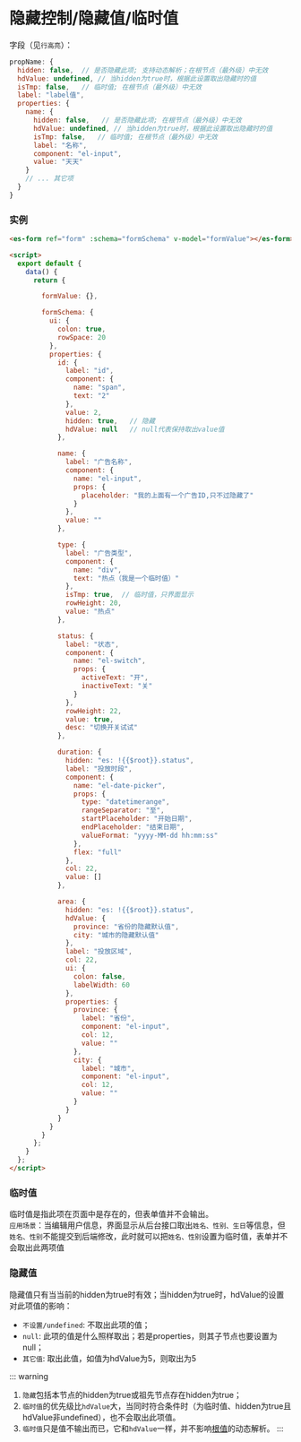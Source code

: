 # 隐藏控制/隐藏值/临时值

字段（见`行高亮`）：
```js {2,3,4,8,9,10}
propName: {
  hidden: false,  // 是否隐藏此项; 支持动态解析；在根节点（最外级）中无效
  hdValue: undefined, // 当hidden为true时，根据此设置取出隐藏时的值
  isTmp: false,   // 临时值; 在根节点（最外级）中无效
  label: "label值", 
  properties: {
    name: {
      hidden: false,   // 是否隐藏此项; 在根节点（最外级）中无效
      hdValue: undefined, // 当hidden为true时，根据此设置取出隐藏时的值
      isTmp: false,   // 临时值; 在根节点（最外级）中无效
      label: "名称",
      component: "el-input",
      value: "天天"
    }
    // ... 其它项
  }
}
```

### 实例
<ClientOnly>
  <demo-block>

  ```html
  <es-form ref="form" :schema="formSchema" v-model="formValue"></es-form>

  <script>
    export default {
      data() {
        return {

          formValue: {},

          formSchema: {
            ui: {
              colon: true,
              rowSpace: 20
            },
            properties: {
              id: {
                label: "id",
                component: {
                  name: "span",
                  text: "2"
                },
                value: 2,
                hidden: true,   // 隐藏
                hdValue: null   // null代表保持取出value值
              },

              name: {
                label: "广告名称",
                component: {
                  name: "el-input",
                  props: {
                    placeholder: "我的上面有一个广告ID,只不过隐藏了"
                  }
                },
                value: ""
              },

              type: {
                label: "广告类型",
                component: {
                  name: "div",
                  text: "热点（我是一个临时值）"
                },
                isTmp: true,  // 临时值，只界面显示
                rowHeight: 20,
                value: "热点"
              },

              status: {
                label: "状态",
                component: {
                  name: "el-switch",
                  props: {
                    activeText: "开",
                    inactiveText: "关"
                  }
                },
                rowHeight: 22,
                value: true,
                desc: "切换开关试试"
              },

              duration: {
                hidden: "es: !{{$root}}.status",
                label: "投放时段",
                component: {
                  name: "el-date-picker",
                  props: {
                    type: "datetimerange",
                    rangeSeparator: "至",
                    startPlaceholder: "开始日期",
                    endPlaceholder: "结束日期",
                    valueFormat: "yyyy-MM-dd hh:mm:ss"
                  },
                  flex: "full"
                },
                col: 22,
                value: []
              },

              area: {
                hidden: "es: !{{$root}}.status",
                hdValue: {
                  province: "省份的隐藏默认值",
                  city: "城市的隐藏默认值"
                },
                label: "投放区域",
                col: 22,
                ui: {
                  colon: false,
                  labelWidth: 60
                },
                properties: {
                  province: {
                    label: "省份",
                    component: "el-input",
                    col: 12,
                    value: ""
                  },
                  city: {
                    label: "城市",
                    component: "el-input",
                    col: 12,
                    value: ""
                  }
                }
              }
            }
          }
        };
      }
    };
  </script>
  ```
  </demo-block>
</ClientOnly>

### 临时值
临时值是指此项在页面中是存在的，但表单值并不会输出。<br/>`应用场景`：当编辑用户信息，界面显示从后台接口取出`姓名、性别、生日`等信息，但`姓名、性别`不能提交到后端修改，此时就可以把`姓名、性别`设置为临时值，表单并不会取出此两项值


### 隐藏值
隐藏值只有当当前的hidden为true时有效；当hidden为true时，hdValue的设置对此项值的影响：
- `不设置/undefined`: 不取出此项的值；
- `null`: 此项的值是什么照样取出；若是properties，则其子节点也要设置为null；
- `其它值`: 取出此值，如值为hdValue为5，则取出为5

::: warning
1. `隐藏`包括本节点的hidden为true或祖先节点存在hidden为true；
2. `临时值`的优先级比`hdValue`大，当同时符合条件时（为临时值、hidden为true且hdValue非undefined），也不会取出此项值。
2. `临时值`只是值不输出而已，它和`hdValue`一样，并不影响[根值](./explain.md#根值)的动态解析。
:::


